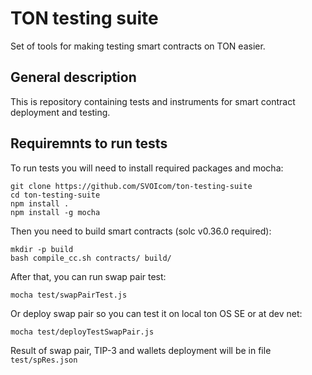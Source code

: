 # TON testing suite

Set of tools for making testing smart contracts on TON easier.

## General description

This is repository containing tests and instruments for smart contract deployment and testing.

## Requiremnts to run tests

To run tests you will need to install required packages and mocha:
```shell
git clone https://github.com/SVOIcom/ton-testing-suite
cd ton-testing-suite
npm install .
npm install -g mocha 
```

Then you need to build smart contracts (solc v0.36.0 required):
```shell
mkdir -p build
bash compile_cc.sh contracts/ build/
```

After that, you can run swap pair test:
```shell
mocha test/swapPairTest.js
```

Or deploy swap pair so you can test it on local ton OS SE or at dev net:
```shell
mocha test/deployTestSwapPair.js
```
Result of swap pair, TIP-3 and wallets deployment will be in file ```test/spRes.json```
